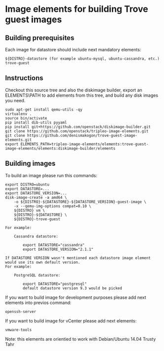 Image elements for building Trove guest images
==============================================

Building prerequisites
----------------------

Each image for datastore should include next mandatory elements:

    ${DISTRO}-datastore (for example ubuntu-mysql, ubuntu-cassandra, etc.)
    trove-guest


Instructions
------------

Checkout this source tree and also the diskimage builder, export an
ELEMENTS\PATH to add elements from this tree, and build any disk images you
need.

    sudo apt-get install qemu-utils -qy
    virtualenv .
    source bin/activate
    pip install dib-utils pyyaml
    pip install git+https://github.com/openstack/diskimage-builder.git
    git clone https://github.com/openstack/tripleo-image-elements.git
    git clone https://github.com/denismakogon/trove-guest-image-elements.git
    export ELEMENTS_PATH=tripleo-image-elements/elements:trove-guest-image-elements/elements:diskimage-builder/elements

Building images
---------------

To build an image please run this commands:

    export DISTRO=ubuntu
    export DATASTORE=...
    export DATASTORE_VERSION=...
    disk-image-create -a amd64 \
        -o ${DISTRO}-${DATASTORE}-${DATASTORE_VERSION}-guest-image \
        -x --qemu-img-options compat=0.10 \
        ${DISTRO} vm \
        ${DISTRO}-${DATASTORE} \
        ${DISTRO}-trove-guest

    For example:

        Cassandra datastore:

            export DATASTORE="cassandra"
            export DATASTORE_VERSION="2.1.1"

    If DATASTORE VERSION wasn't mentioned each datastore image element would use its own default version.
    For example:

        PostgreSQL datastore:

            export DATASTORE="postgresql"
            default datastore version 9.3 would be picked


If you want to build image for development purposes please add next elements into previos command:

    openssh-server

If you want to build image for vCenter please add next elements:

    vmware-tools

Note: this elements are orientied to work with Debian/Ubuntu 14.04 Trusty Tahr
